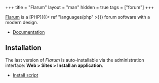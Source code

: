 +++
title = "Flarum"
layout = "man"
hidden = true
tags = ["forum"]
+++

[Flarum](https://flarum.org/) is a [PHP]({{< ref "languages/php" >}}) forum software with a modern design.

- [Documentation](https://docs.flarum.org/)

## Installation

The last version of *Flarum* is auto-installable via the administration interface: **Web > Sites > Install an application**.

- [Install script](https://admin.alwaysdata.com/site/application/script/14/detail/)
